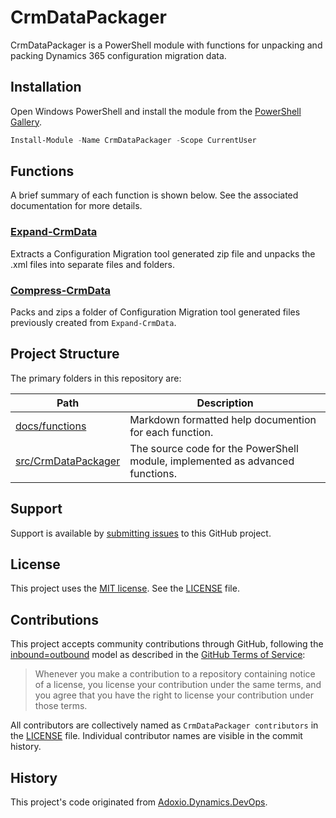 # CrmDataPackager

CrmDataPackager is a PowerShell module with functions for unpacking and packing Dynamics 365 configuration migration data.

## Installation

Open Windows PowerShell and install the module from the [PowerShell Gallery](https://www.powershellgallery.com/packages/CrmDataPackager/).
```PowerShell
Install-Module -Name CrmDataPackager -Scope CurrentUser
```

## Functions

A brief summary of each function is shown below. See the associated documentation for more details.
### [Expand-CrmData](/docs/functions/Expand-CrmData.md)

Extracts a Configuration Migration tool generated zip file and unpacks the .xml files into separate files and folders.

### [Compress-CrmData](/docs/functions/Compress-CrmData.md)

Packs and zips a folder of Configuration Migration tool generated files previously created from `Expand-CrmData`.

## Project Structure

The primary folders in this repository are:

Path | Description
-----|-------------|
[docs/functions](/docs/functions) | Markdown formatted help documention for each function.
[src/CrmDataPackager](/src/CrmDataPackager) | The source code for the PowerShell module, implemented as advanced functions.

## Support

Support is available by [submitting issues](https://github.com/amervitz/CrmDataPackager/issues) to this GitHub project.

## License

This project uses the [MIT license](https://opensource.org/licenses/MIT). See the [LICENSE](LICENSE) file. 

## Contributions

This project accepts community contributions through GitHub, following the [inbound=outbound](https://opensource.guide/legal/#does-my-project-need-an-additional-contributor-agreement) model as described in the [GitHub Terms of Service](https://help.github.com/articles/github-terms-of-service/#6-contributions-under-repository-license):
> Whenever you make a contribution to a repository containing notice of a license, you license your contribution under the same terms, and you agree that you have the right to license your contribution under those terms.

All contributors are collectively named as `CrmDataPackager contributors` in the [LICENSE](LICENSE) file. Individual contributor names are visible in the commit history.

## History

This project's code originated from [Adoxio.Dynamics.DevOps](https://github.com/Adoxio/Adoxio.Dynamics.DevOps).
